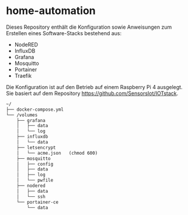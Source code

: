 # home-automation

Dieses Repository enthält die Konfiguration sowie Anweisungen zum Erstellen eines Software-Stacks bestehend aus:
- NodeRED
- InfluxDB
- Grafana
- Mosquitto
- Portainer
- Traefik

Die Konfiguration ist auf den Betrieb auf einem Raspberry Pi 4 ausgelegt. Sie basiert auf dem Repository https://github.com/SensorsIot/IOTstack.

```txt
~/
├── docker-compose.yml 
└── /volumes
    ├── grafana
    │   ├── data  
    │   └── log
    ├── influxdb
    │   └── data 
    ├── letsencrypt
    │   └── acme.json   (chmod 600)
    ├── mosquitto
    │   ├── config
    │   ├── data
    │   ├── log
    │   └── pwfile
    ├── nodered
    │   ├── data
    │   └── ssh
    └── portainer-ce
        └── data
```
